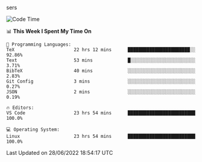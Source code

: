 sers
<!--START_SECTION:waka-->
![Code Time](http://img.shields.io/badge/Code%20Time-40%20hrs%2021%20mins-blue)

📊 **This Week I Spent My Time On** 

```text
💬 Programming Languages: 
TeX                      22 hrs 12 mins      ███████████████████████░░   92.86% 
Text                     53 mins             █░░░░░░░░░░░░░░░░░░░░░░░░   3.71% 
BibTeX                   40 mins             ░░░░░░░░░░░░░░░░░░░░░░░░░   2.83% 
Git Config               3 mins              ░░░░░░░░░░░░░░░░░░░░░░░░░   0.27% 
JSON                     2 mins              ░░░░░░░░░░░░░░░░░░░░░░░░░   0.19%

🔥 Editors: 
VS Code                  23 hrs 54 mins      █████████████████████████   100.0%

💻 Operating System: 
Linux                    23 hrs 54 mins      █████████████████████████   100.0%

```


 Last Updated on 28/06/2022 18:54:17 UTC
<!--END_SECTION:waka-->
